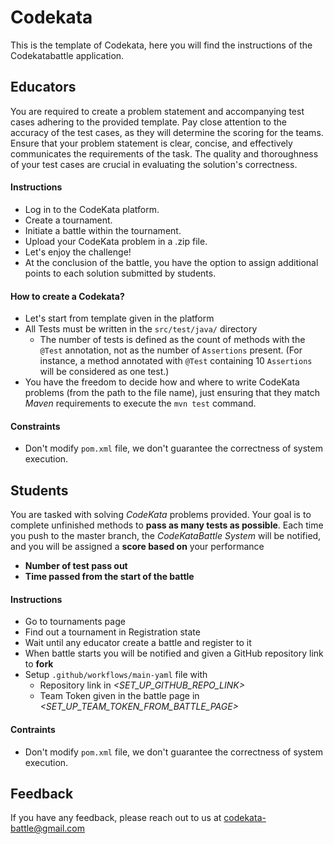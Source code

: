 
# Codekata

This is the template of Codekata, here you will find the instructions of the Codekatabattle application.





## Educators

You are required to create a problem statement and accompanying test cases adhering to the provided template. Pay close attention to the accuracy of the test cases, as they will determine the scoring for the teams. Ensure that your problem statement is clear, concise, and effectively communicates the requirements of the task. The quality and thoroughness of your test cases are crucial in evaluating the solution's correctness.


#### Instructions
- Log in to the CodeKata platform.
- Create a tournament.
- Initiate a battle within the tournament.
- Upload your CodeKata problem in a .zip file.
- Let's enjoy the challenge!
- At the conclusion of the battle, you have the option to assign additional points to each solution submitted by students.

#### How to create a Codekata?
- Let's start from template given in the platform
- All Tests must be written in the `src/test/java/` directory
    - The number of tests is defined as the count of methods with the `@Test` annotation, not as the number of `Assertions` present. (For instance, a method annotated with `@Test` containing 10 `Assertions` will be considered as one test.)
- You have the freedom to decide how and where to write CodeKata problems (from the path to the file name), just ensuring that they match *Maven* requirements to execute the `mvn test` command.

#### Constraints
- Don't modify `pom.xml` file, we don't guarantee the correctness of system execution.
## Students

You are tasked with solving *CodeKata* problems provided. Your goal is to complete unfinished methods to **pass as many tests as possible**. Each time you push to the master branch, the *CodeKataBattle System* will be notified, and you will be assigned a **score based on** your performance
- **Number of test pass out**
- **Time passed from the start of the battle**

#### Instructions
- Go to tournaments page
- Find out a tournament in Registration state
- Wait until any educator create a battle and register to it
- When battle starts you will be notified and given a GitHub repository link to **fork**
- Setup `.github/workflows/main-yaml` file with
    - Repository link in *<SET_UP_GITHUB_REPO_LINK>*
    - Team Token given in the battle page in *<SET_UP_TEAM_TOKEN_FROM_BATTLE_PAGE>*


#### Contraints
- Don't modify `pom.xml` file, we don't guarantee the correctness of system execution.

## Feedback

If you have any feedback, please reach out to us at codekata-battle@gmail.com